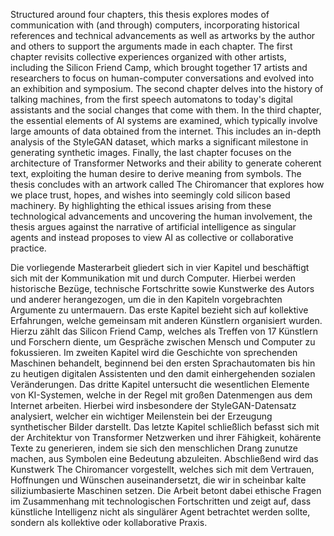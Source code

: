 Structured around four chapters, this thesis explores modes of communication with (and through) computers, incorporating historical references and technical advancements as well as artworks by the author and others to support the arguments made in each chapter. The first chapter revisits collective experiences organized with other artists, including the Silicon Friend Camp, which brought together 17 artists and researchers to focus on human-computer conversations and evolved into an exhibition and symposium. The second chapter delves into the history of talking machines, from the first speech automatons to today's digital assistants and the social changes that come with them. In the third chapter, the essential elements of AI systems are examined, which typically involve large amounts of data obtained from the internet. This includes an in-depth analysis of the StyleGAN dataset, which marks a significant milestone in generating synthetic images. Finally, the last chapter focuses on the architecture of Transformer Networks and their ability to generate coherent text, exploiting the human desire to derive meaning from symbols. The thesis concludes with an artwork called The Chiromancer that explores how we place trust, hopes, and wishes into seemingly cold silicon based machinery. By highlighting the ethical issues arising from these technological advancements and uncovering the human involvement, the thesis argues against the narrative of artificial intelligence as singular agents and instead proposes to view AI as collective or collaborative practice.

Die vorliegende Masterarbeit gliedert sich in vier Kapitel und beschäftigt sich mit der Kommunikation mit und durch Computer. Hierbei werden historische Bezüge, technische Fortschritte sowie Kunstwerke des Autors und anderer herangezogen, um die in den Kapiteln vorgebrachten Argumente zu untermauern. Das erste Kapitel bezieht sich auf kollektive Erfahrungen, welche gemeinsam mit anderen Künstlern organisiert wurden. Hierzu zählt das Silicon Friend Camp, welches als Treffen von 17 Künstlern und Forschern diente, um Gespräche zwischen Mensch und Computer zu fokussieren. Im zweiten Kapitel wird die Geschichte von sprechenden Maschinen behandelt, beginnend bei den ersten Sprachautomaten bis hin zu heutigen digitalen Assistenten und den damit einhergehenden sozialen Veränderungen. Das dritte Kapitel untersucht die wesentlichen Elemente von KI-Systemen, welche in der Regel mit großen Datenmengen aus dem Internet arbeiten. Hierbei wird insbesondere der StyleGAN-Datensatz analysiert, welcher ein wichtiger Meilenstein bei der Erzeugung synthetischer Bilder darstellt. Das letzte Kapitel schließlich befasst sich mit der Architektur von Transformer Netzwerken und ihrer Fähigkeit, kohärente Texte zu generieren, indem sie sich den menschlichen Drang zunutze machen, aus Symbolen eine Bedeutung abzuleiten. Abschließend wird das Kunstwerk The Chiromancer vorgestellt, welches sich mit dem Vertrauen, Hoffnungen und Wünschen auseinandersetzt, die wir in scheinbar kalte siliziumbasierte Maschinen setzen. Die Arbeit betont dabei ethische Fragen im Zusammenhang mit technologischen Fortschritten und zeigt auf, dass künstliche Intelligenz nicht als singulärer Agent betrachtet werden sollte, sondern als kollektive oder kollaborative Praxis.